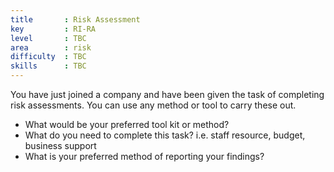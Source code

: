 ```yaml
---
title       : Risk Assessment
key         : RI-RA
level       : TBC
area        : risk
difficulty  : TBC
skills      : TBC
---
```


You have just joined a company and have been given the task of completing risk assessments. You can use any method or tool to carry these out.

- What would be your preferred tool kit or method?
- What do you need to complete this task? i.e. staff resource, budget, business support
- What is your preferred method of reporting your findings?